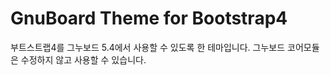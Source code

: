 # GnuBoard Theme for Bootstrap4

부트스트랩4를 그누보드 5.4에서 사용할 수 있도록 한 테마입니다.
그누보드 코어모듈은 수정하지 않고 사용할 수 있습니다.
